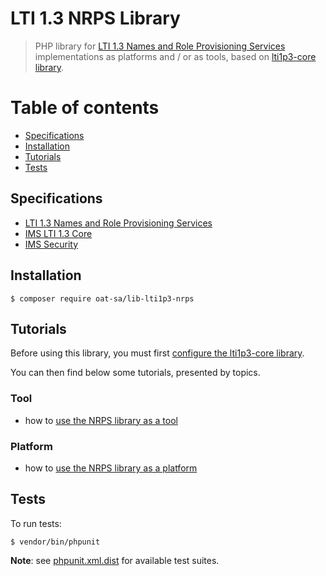 # LTI 1.3 NRPS Library

> PHP library for [LTI 1.3 Names and Role Provisioning Services](https://www.imsglobal.org/spec/lti-nrps/v2p0) implementations as platforms and / or as tools, based on [lti1p3-core library](https://github.com/oat-sa/lib-lti1p3-core).

# Table of contents

- [Specifications](#specifications)
- [Installation](#installation)
- [Tutorials](#tutorials)
- [Tests](#tests)

## Specifications

- [LTI 1.3 Names and Role Provisioning Services](https://www.imsglobal.org/spec/lti-nrps/v2p0)
- [IMS LTI 1.3 Core](http://www.imsglobal.org/spec/lti/v1p3)
- [IMS Security](https://www.imsglobal.org/spec/security/v1p0)

## Installation

```console
$ composer require oat-sa/lib-lti1p3-nrps
```

## Tutorials

Before using this library, you must first  [configure the lti1p3-core library](https://github.com/oat-sa/lib-lti1p3-core#quick-start).

You can then find below some tutorials, presented by topics.

### Tool

- how to [use the NRPS library as a tool](doc/tool.md)

### Platform

- how to [use the NRPS library as a platform](doc/platform.md)


## Tests

To run tests:

```console
$ vendor/bin/phpunit
```
**Note**: see [phpunit.xml.dist](phpunit.xml.dist) for available test suites.